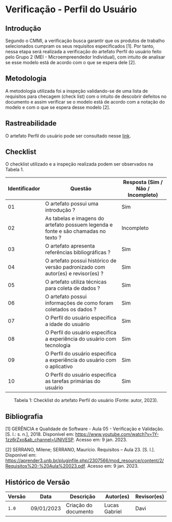 # Verificação - Perfil do Usuário

## Introdução

Segundo o CMMI, a verificação busca garantir que os produtos de trabalho selecionados cumpram os seus requisitos especificados [1]. Por tanto, nessa etapa será realizada a verificação do artefato Perfil do usuário feito pelo Grupo 2 (MEI - Microempreendedor Individual), com intuito de analisar se esse modelo está de acordo com o que se espera dele [2].

## Metodologia

A metodologia utilizada foi a inspeção validando-se de uma lista de requisitos para checagem (check list) com o intuito de descobrir defeitos no documento e assim verificar se o modelo está de acordo com a notação do modelo e com o que se espera desse modelo [2].

## Rastreabilidade

O artefato Perfil do usuário pode ser consultado nesse [link](https://requisitos-de-software.github.io/2022.2-MEI/Elicitacao/perfil/).

## Checklist

O checklist utilizado e a inspeção realizada podem ser observados na Tabela 1.

| Identificador | Questão                                                                            | Resposta (Sim / Não / Incompleto) |
| ------------- | ---------------------------------------------------------------------------------- | --------------------------------- |
| 01            | O artefato possui uma introdução ?                                                 | Sim                               |
| 02            | As tabelas e imagens do artefato possuem legenda e fonte e são chamadas no texto ? | Incompleto                        |
| 03            | O artefato apresenta referências bibliográficas ?                                  | Sim                               |
| 04            | O artefato possui histórico de versão padronizado com autor(es) e revisor(es) ?    | Sim                               |
| 05            | O artefato utiliza técnicas para coleta de dados ?                                 | Sim                               |
| 06            | O artefato possui informações de como foram coletados os dados ?                   | Sim                               |
| 07            | O Perfil do usuário especifica a idade do usuário                                  | Sim                               |
| 08            | O Perfil do usuário especifica a experiência do usuário com tecnologia             | Sim                               |
| 09            | O Perfil do usuário especifica a experiência do usuário com o aplicativo           | Sim                               |
| 10            | O Perfil do usuário especifica as tarefas primárias do usuário                     | Sim                               |

<div style="text-align: center">
<p> Tabela 1: Checklist do artefato Perfil do usuário (Fonte: autor, 2023).</p>
</div>

## Bibliografia

[1] GERÊNCIA e Qualidade de Software - Aula 05 - Verificação e Validação. [S. l.: s. n.], 2018. Disponível em: <https://www.youtube.com/watch?v=1Y-1zz6rZxo&ab_channel=UNIVESP>. Acesso em: 9 jan. 2023.

[2] SERRANO, Milene; SERRANO, Maurício. Requisitos – Aula 23. [S. l.]. Disponível em: <https://aprender3.unb.br/pluginfile.php/2307566/mod_resource/content/2/Requisitos%20-%20Aula%20023.pdf>. Acesso em: 9 jan. 2023.

## Histórico de Versão

| Versão | Data       | Descrição            | Autor(es)     | Revisor(es) |
| ------ | ---------- | -------------------- | ------------- | ----------- |
| `1.0`  | 09/01/2023 | Criação do documento | Lucas Gabriel |   Davi          |
